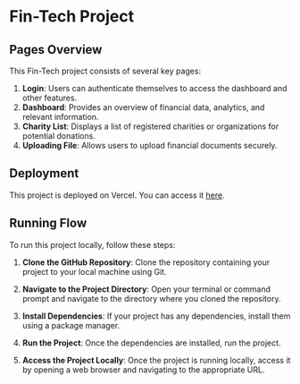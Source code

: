 # Fin-Tech Project

## Pages Overview

This Fin-Tech project consists of several key pages:

1. **Login**: Users can authenticate themselves to access the dashboard and other features.
2. **Dashboard**: Provides an overview of financial data, analytics, and relevant information.
3. **Charity List**: Displays a list of registered charities or organizations for potential donations.
4. **Uploading File**: Allows users to upload financial documents securely.


## Deployment

This project is deployed on Vercel. You can access it [here](https://fin-tech-test.vercel.app/).





## Running Flow

To run this project locally, follow these steps:

1. **Clone the GitHub Repository**: 
   Clone the repository containing your project to your local machine using Git.

   
2. **Navigate to the Project Directory**: 
Open your terminal or command prompt and navigate to the directory where you cloned the repository.


3. **Install Dependencies**: 
If your project has any dependencies, install them using a package manager.


4. **Run the Project**: 
Once the dependencies are installed, run the project.


5. **Access the Project Locally**: 
Once the project is running locally, access it by opening a web browser and navigating to the appropriate URL.






